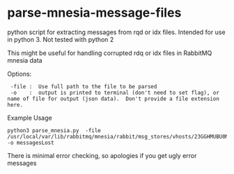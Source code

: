 # parse-mnesia-message-files
python script for extracting messages from rqd or idx files.  Intended for use in python 3.  Not tested with python 2

This might be useful for handling corrupted rdq or idx files in RabbitMQ mnesia data

Options:
```
 -file :  Use full path to the file to be parsed
 -o    :  output is printed to terminal (don't need to set flag), or name of file for output (json data).  Don't provide a file extension here.
```

Example Usage
```
python3 parse_mnesia.py  -file /usr/local/var/lib/rabbitmq/mnesia/rabbit/msg_stores/vhosts/23GGHMUBU0M53JQSJA0D1RLN4/msg_store_persistent/0.rdq -o messagesLost
```

There is minimal error checking, so apologies if you get ugly error messages
